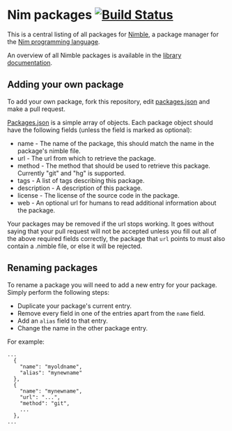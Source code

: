 # Nim packages [![Build Status](https://travis-ci.org/nim-lang/packages.svg?branch=master)](https://travis-ci.org/nim-lang/packages)

This is a central listing of all packages for
[Nimble](https://github.com/nim-lang/nimble), a package manager for the
[Nim programming language](http://nim-lang.org).

An overview of all Nimble packages is available in the 
[library documentation](https://nim-lang.org/docs/lib.html#nimble).

## Adding your own package
To add your own package, fork this repository, edit
[packages.json](packages.json) and make a pull request.

[Packages.json](packages.json) is a simple array of objects. Each package
object should have the following fields (unless the field is marked as
optional):

  * name   - The name of the package, this should match the name in the package's
             nimble file.
  * url    - The url from which to retrieve the package.
  * method - The method that should be used to retrieve this package. Currently
             "git" and "hg" is supported.
  * tags   - A list of tags describing this package.
  * description - A description of this package.
  * license - The license of the source code in the package.
  * web    - An optional url for humans to read additional information about
             the package.

Your packages may be removed if the url stops working. It goes without saying
that your pull request will not be accepted unless you fill out all of the
above required fields correctly, the package that ``url`` points to must also
contain a .nimble file, or else it will be rejected.

## Renaming packages

To rename a package you will need to add a new entry for your package. Simply
perform the following steps:

* Duplicate your package's current entry.
* Remove every field in one of the entries apart from the `name` field.
* Add an `alias` field to that entry.
* Change the name in the other package entry.

For example:

```
...
  {
    "name": "myoldname",
    "alias": "mynewname"
  },
  {
    "name": "mynewname",
    "url": "...",
    "method": "git",
    ...
  },
...
```